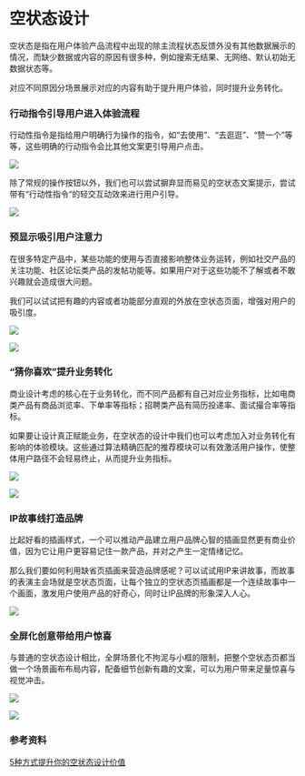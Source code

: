 # 空状态设计

空状态是指在用户体验产品流程中出现的除主流程状态反馈外没有其他数据展示的情况，而缺少数据或内容的原因有很多种，例如搜索无结果、无网络、默认初始无数据状态等。

对应不同原因分场景展示对应的内容有助于提升用户体验，同时提升业务转化。

### 行动指令引导用户进入体验流程

行动性指令是指给用户明确行为操作的指令，如“去使用”、“去逛逛”、“赞一个”等等，这些明确的行动指令会比其他文案更引导用户点击。

![](https://img.zcool.cn/community/0160335e7d69f0a8012165180769a1.jpg)

除了常规的操作按钮以外，我们也可以尝试摒弃显而易见的空状态文案提示，尝试带有“行动性指令“的轻交互动效来进行用户引导。

![](https://img.zcool.cn/community/0182cf5e7d6a11a80120a895fa293b.jpg)

### 预显示吸引用户注意力

在很多特定产品中，某些功能的使用与否直接影响整体业务运转，例如社交产品的关注功能、社区论坛类产品的发帖功能等。如果用户对于这些功能不了解或者不敢兴趣就会造成很大问题。

我们可以试试把有趣的内容或者功能部分直观的外放在空状态页面，增强对用户的吸引度。

![](https://img.zcool.cn/community/019a585e7d6a70a8012165188b3797.jpg)

![](https://img.zcool.cn/community/01a5295e7d6a90a801216518f11f83.png)

### “猜你喜欢”提升业务转化

商业设计考虑的核心在于业务转化，而不同产品都有自己对应业务指标，比如电商类产品有商品浏览率、下单率等指标；招聘类产品有简历投递率、面试撮合率等指标。

如果要让设计真正赋能业务，在空状态的设计中我们也可以考虑加入对业务转化有影响的体验模块。这些通过算法精确匹配的推荐模块可以有效激活用户操作，使整体用户路径不会轻易终止，从而提升业务指标。

![](https://img.zcool.cn/community/01927e5e7d6ad8a80121651850984c.jpg)

![](https://img.zcool.cn/community/01d75c5e7d6b14a80120a8953f916b.jpg)

### IP故事线打造品牌

比起好看的插画样式，一个可以推动产品建立用户品牌心智的插画显然更有商业价值，因为它让用户更容易记住一款产品，并对之产生一定情绪记忆。

那么我们要如何利用缺省页插画来营造品牌感呢？可以试试用IP来讲故事，而故事的表演主会场就是空状态页面，让每个独立的空状态页插画都是一个连续故事中一个画面，激发用户使用产品的好奇心，同时让IP品牌的形象深入人心。

![](https://img.zcool.cn/community/01389c5e7d6ba1a80120a895f9a1c8.jpg)

### 全屏化创意带给用户惊喜

与普通的空状态设计相比，全屏场景化不拘泥与小框的限制，把整个空状态页都当做一个场景画布布局内容，配备细节创新有趣的文案，可以为用户带来足量惊喜与视觉冲击。

![](https://img.zcool.cn/community/01de9e5e7d6befa80120a89503772c.png)

![](https://img.zcool.cn/community/01480f5e7d6c09a80120a895068862.png)

### 参考资料

[5种方式提升你的空状态设计价值](https://m.zcool.com.cn/article/ZMTEyMDQwMA==.html)